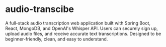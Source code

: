 # audio-transcibe
A full-stack audio transcription web application built with Spring Boot, React, MongoDB, and OpenAI's Whisper API. Users can securely sign up, upload audio files, and receive accurate text transcriptions. Designed to be beginner-friendly, clean, and easy to understand.

